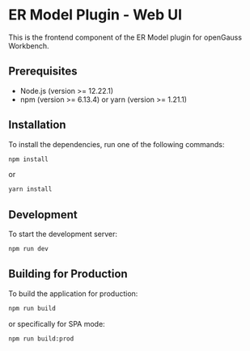 # ER Model Plugin - Web UI

This is the frontend component of the ER Model plugin for openGauss Workbench.

## Prerequisites

- Node.js (version >= 12.22.1)
- npm (version >= 6.13.4) or yarn (version >= 1.21.1)

## Installation

To install the dependencies, run one of the following commands:

```bash
npm install
```

or

```bash
yarn install
```

## Development

To start the development server:

```bash
npm run dev
```

## Building for Production

To build the application for production:

```bash
npm run build
```

or specifically for SPA mode:

```bash
npm run build:prod
```